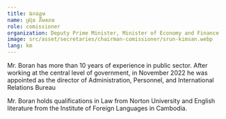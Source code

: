 ```yaml
---
title: ឯកឧត្ដម
name: ស្រ៊ុន គឹមសាន
role: comissioner
organization: Deputy Prime Minister, Minister of Economy and Finance
image: src/asset/secretaries/chairman-comissioner/srun-kimsan.webp
lang: km
---
```


Mr. Boran has more than 10 years of experience in public sector. After working at the central level of government, in November 2022 he was appointed as the director of Administration, Personnel, and International Relations Bureau

Mr. Boran holds qualifications in Law from Norton University and English literature from the Institute of Foreign Languages in Cambodia.
